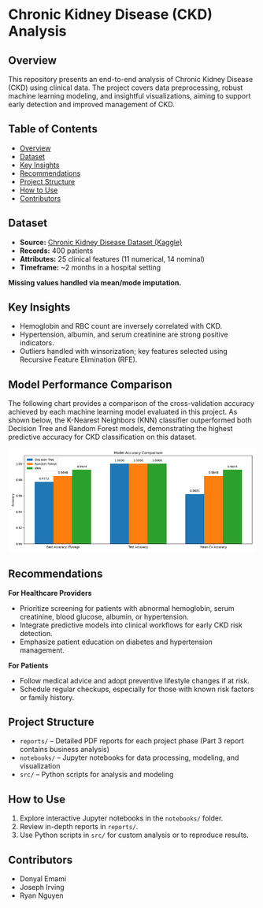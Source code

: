 # Chronic Kidney Disease (CKD) Analysis

## Overview

This repository presents an end-to-end analysis of Chronic Kidney Disease (CKD) using clinical data. The project covers data preprocessing, robust machine learning modeling, and insightful visualizations, aiming to support early detection and improved management of CKD.

## Table of Contents

- [Overview](#overview)
- [Dataset](#dataset)
- [Key Insights](#key-insights)
- [Recommendations](#recommendations)
- [Project Structure](#project-structure)
- [How to Use](#how-to-use)
- [Contributors](#contributors)

## Dataset

- **Source:** [Chronic Kidney Disease Dataset (Kaggle)](https://www.kaggle.com/datasets/mansoordaku/ckdisease)
- **Records:** 400 patients
- **Attributes:** 25 clinical features (11 numerical, 14 nominal)
- **Timeframe:** ~2 months in a hospital setting

**Missing values handled via mean/mode imputation.**

## Key Insights

- Hemoglobin and RBC count are inversely correlated with CKD.
- Hypertension, albumin, and serum creatinine are strong positive indicators.
- Outliers handled with winsorization; key features selected using Recursive Feature Elimination (RFE).

## Model Performance Comparison

The following chart provides a comparison of the cross-validation accuracy achieved by each machine learning model evaluated in this project. As shown below, the K-Nearest Neighbors (KNN) classifier outperformed both Decision Tree and Random Forest models, demonstrating the highest predictive accuracy for CKD classification on this dataset.

![Model Accuracy Comparison](model-comparison.png)

## Recommendations

**For Healthcare Providers**
- Prioritize screening for patients with abnormal hemoglobin, serum creatinine, blood glucose, albumin, or hypertension.
- Integrate predictive models into clinical workflows for early CKD risk detection.
- Emphasize patient education on diabetes and hypertension management.

**For Patients**
- Follow medical advice and adopt preventive lifestyle changes if at risk.
- Schedule regular checkups, especially for those with known risk factors or family history.

## Project Structure

- `reports/` – Detailed PDF reports for each project phase (Part 3 report contains business analysis)
- `notebooks/` – Jupyter notebooks for data processing, modeling, and visualization
- `src/` – Python scripts for analysis and modeling

## How to Use

1. Explore interactive Jupyter notebooks in the `notebooks/` folder.
2. Review in-depth reports in `reports/`.
3. Use Python scripts in `src/` for custom analysis or to reproduce results.

## Contributors

- Donyal Emami
- Joseph Irving
- Ryan Nguyen
